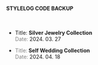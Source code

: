 <style>
  .gray { color: gray; }
</style>
<h4>STYLELOG CODE BACKUP</h4>
<br />
<ul>
  <li>
    <p>
      <span>Title:</span> <strong>Silver Jewelry Collection</strong>
      <br />
      <span class="gray">Date:</span> 2024. 03. 27
    </p>
  </li>
  <li>
    <p>
      <span class="gray">Title:</span><strong> Self Wedding Collection</strong>
      <br />
      <span class="gray">Date:</span> 2024. 04. 18
    </p>
  </li>
</ul>
